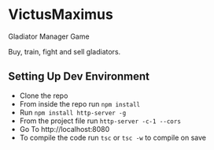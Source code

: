 # VictusMaximus
Gladiator Manager Game

Buy, train, fight and sell gladiators.

## Setting Up Dev Environment

- Clone the repo
- From inside the repo run `npm install`
- Run `npm install http-server -g`
- From the project file run `http-server -c-1 --cors`
- Go To http://localhost:8080 
- To compile the code run `tsc` or `tsc -w` to compile on save

